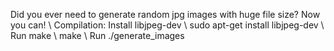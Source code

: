 Did you ever need to generate random jpg images with huge file size? Now you can! \\
Compilation: Install libjpeg-dev \\ 
sudo apt-get install libjpeg-dev \\
Run make \\ 
make \\ 
Run ./generate_images

